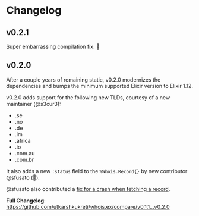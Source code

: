 # Changelog

## v0.2.1

Super embarrassing compilation fix. 👀

## v0.2.0

After a couple years of remaining static, v0.2.0 modernizes the dependencies and bumps the minimum supported Elixir version to Elixir 1.12.

v0.2.0 adds support for the following new TLDs, courtesy of a new maintainer (@s3cur3):

* .se
* .no
* .de
* .im
* .africa
* .io
* .com.au
* .com.br

It also adds a new `:status` field to the `%Whois.Record{}` by new contributor @sfusato (👋).

@sfusato also contributed a [fix for a crash when fetching a record](https://github.com/utkarshkukreti/whois.ex/pull/7).

**Full Changelog**: https://github.com/utkarshkukreti/whois.ex/compare/v0.1.1...v0.2.0
